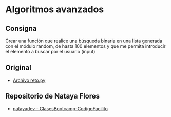 # Algoritmos avanzados

## Consigna

Crear una función que realice una búsqueda binaria en una lista generada con el módulo random,
de hasta 100 elementos y que me permita introducir el elemento a buscar por el usuario (input)

## Original

* [Archivo reto.py](https://github.com/natayadev/ClasesBootcamp-CodigoFacilito/blob/main/algoritmos/reto.py)

## Repositorio de Nataya Flores

* [natayadev - ClasesBootcamp-CodigoFacilito](https://github.com/natayadev/ClasesBootcamp-CodigoFacilito/)

